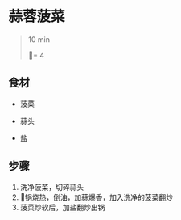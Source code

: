 # 蒜蓉菠菜

> 10 min
>
> 🍚= 4

## 食材

- 菠菜
- 蒜头

- 盐

## 步骤

1. 洗净菠菜，切碎蒜头
2. 锅烧热，倒油，加蒜爆香，加入洗净的菠菜翻炒
3. 菠菜炒软后，加盐翻炒出锅